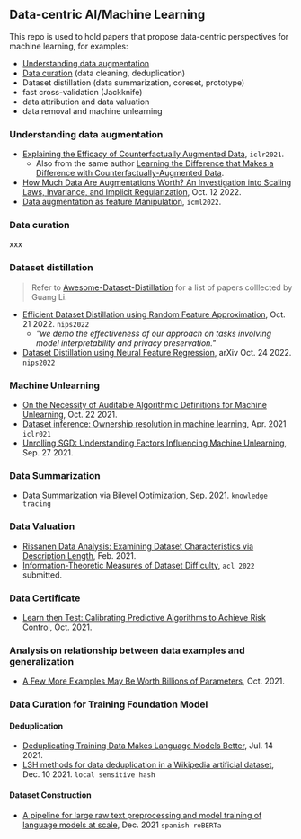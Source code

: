 
## Data-centric AI/Machine Learning

This repo is used to hold papers that propose data-centric perspectives for machine learning, for examples:
- [Understanding data augmentation](#understanding-data-augmentation)
- [Data curation]() (data cleaning, deduplication)
- Dataset distillation (data summarization, coreset, prototype)
- fast cross-validation (Jackknife)
- data attribution and data valuation
- data removal and machine unlearning


### Understanding data augmentation

- [Explaining the Efficacy of Counterfactually Augmented Data](https://arxiv.org/abs/2010.02114), `iclr2021`.
  - Also from the same author [Learning the Difference that Makes a Difference with Counterfactually-Augmented Data](https://arxiv.org/abs/1909.12434).
- [How Much Data Are Augmentations Worth? An Investigation into Scaling Laws, Invariance, and Implicit Regularization](https://arxiv.org/pdf/2210.06441.pdf), Oct. 12 2022.
- [Data augmentation as feature Manipulation](https://proceedings.mlr.press/v162/shen22a/shen22a.pdf), `icml2022`.

### Data curation

xxx


### Dataset distillation

> Refer to [Awesome-Dataset-Distillation](https://github.com/Guang000/Awesome-Dataset-Distillation) for a list of papers colllected by Guang Li.

- [Efficient Dataset Distillation using Random Feature Approximation](https://arxiv.org/pdf/2210.12067.pdf), Oct. 21 2022. `nips2022`
  - _"we demo the effectiveness of our approach on tasks involving model interpretability and privacy preservation."_
- [Dataset Distillation using Neural Feature Regression](https://arxiv.org/pdf/2206.00719.pdf), arXiv Oct. 24 2022. `nips2022`


### Machine Unlearning

- [On the Necessity of Auditable Algorithmic Definitions for Machine Unlearning](https://arxiv.org/pdf/2110.11891.pdf), Oct. 22 2021.
- [Dataset inference: Ownership resolution in machine learning](https://arxiv.org/pdf/2104.10706.pdf), Apr. 2021 `iclr021`
- [Unrolling SGD: Understanding Factors Influencing Machine Unlearning](https://arxiv.org/pdf/2109.13398.pdf), Sep. 27 2021.

### Data Summarization

- [Data Summarization via Bilevel Optimization](https://arxiv.org/pdf/2109.12534.pdf), Sep. 2021. `knowledge tracing`


### Data Valuation

- [Rissanen Data Analysis: Examining Dataset Characteristics via Description Length](https://arxiv.org/abs/2103.03872), Feb. 2021.
- [Information-Theoretic Measures of Dataset Difficulty](https://kawine.github.io/assets/dataset_difficulty.pdf), `acl 2022` submitted.


### Data Certificate

- [Learn then Test: Calibrating Predictive Algorithms to Achieve Risk Control](https://arxiv.org/pdf/2110.01052.pdf), Oct. 2021.


### Analysis on relationship between data examples and generalization

- [A Few More Examples May Be Worth Billions of Parameters](https://arxiv.org/pdf/2110.04374.pdf), Oct. 2021.


### Data Curation for Training Foundation Model

#### Deduplication

- [Deduplicating Training Data Makes Language Models Better](https://arxiv.org/abs/2107.06499), Jul. 14 2021.
- [LSH methods for data deduplication in a Wikipedia artificial dataset](https://arxiv.org/pdf/2112.11478.pdf), Dec. 10 2021. `local sensitive hash`

#### Dataset Construction

- [A pipeline for large raw text preprocessing and model training of language models at scale](https://upcommons.upc.edu/bitstream/handle/2117/343268/155957.pdf?sequence=1), Dec. 2021 `spanish roBERTa`
